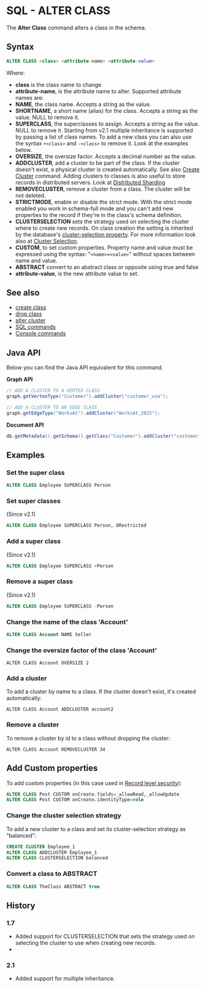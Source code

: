 # SQL - ALTER CLASS

The **Alter Class** command alters a class in the schema.

## Syntax

```sql
ALTER CLASS <class> <attribute-name> <attribute-value>
```

Where:
- **class** is the class name to change
- **attribute-name**, is the attribute name to alter. Supported attribute names are:
 - **NAME**, the class name. Accepts a string as the value.
 - **SHORTNAME**, a short name (alias) for the class. Accepts a string as the value. NULL to remove it.
 - **SUPERCLASS**, the superclasses to assign. Accepts a string as the value. NULL to remove it. Starting from v2.1 multiple inheritance is supported by passing a list of class names. To add a new class you can also use the syntax `+<class>` and `-<class>` to remove it. Look at the examples below.
 - **OVERSIZE**, the oversize factor. Accepts a decimal number as the value.
 - **ADDCLUSTER**, add a cluster to be part of the class. If the cluster doesn't exist, a physical cluster is created automatically. See also [Create Cluster](SQL-Create-Cluster.md) command. Adding clusters to classes is also useful to store records in distributed servers. Look at [Distributed Sharding](Distributed-Sharding.md)
 - **REMOVECLUSTER**, remove a cluster from a class. The cluster will be not deleted.
 - **STRICTMODE**, enable or disable the strict mode. With the strict mode enabled you work in schema-full mode and you can't add new properties to the record if they're in the class's schema definition.
 - **CLUSTERSELECTION** sets the strategy used on selecting the cluster where to create new records. On class creation the setting is inherited by the database's [cluster-selection property](SQL-Alter-Database.md). For more information look also at [Cluster Selection](Cluster-Selection.md).
 - **CUSTOM**, to set custom properties. Property name and value must be expressed using the syntax: "<code>&lt;name&gt;=&lt;value&gt;</code>" without spaces between name and value.
 -  **ABSTRACT** convert to an abstract class or opposite using true and false
- **attribute-value**, is the new attribute value to set.

## See also
- [create class](SQL-Create-Class.md)
- [drop class](SQL-Drop-Class.md)
- [alter cluster](SQL-Alter-Cluster.md)
- [SQL commands](SQL.md)
- [Console commands](Console-Commands.md)

## Java API

Below you can find the Java API equivalent for this command.

**Graph API**

```java
// ADD A CLUSTER TO A VERTEX CLASS
graph.getVertexType("Customer").addCluster("customer_usa");

// ADD A CLUSTER TO AN EDGE CLASS
graph.getEdgeType("WorksAt").addCluster("WorksAt_2015");
```

**Document API**
```java
db.getMetadata().getSchema().getClass("Customer").addCluster("customer_usa");
```

## Examples

### Set the super class

```sql
ALTER CLASS Employee SUPERCLASS Person
```

### Set super classes
(Since v2.1)

```sql
ALTER CLASS Employee SUPERCLASS Person, ORestricted
```

### Add a super class
(Since v2.1)

```sql
ALTER CLASS Employee SUPERCLASS +Person
```

### Remove a super class
(Since v2.1)

```sql
ALTER CLASS Employee SUPERCLASS -Person
```

### Change the name of the class 'Account'

```sql
ALTER CLASS Account NAME Seller
```

### Change the oversize factor of the class 'Account'

```
ALTER CLASS Account OVERSIZE 2
```

### Add a cluster

To add a cluster by name to a class. If the cluster doesn't exist, it's created automatically:
```
ALTER CLASS Account ADDCLUSTER account2
```

### Remove a cluster

To remove a cluster by id to a class without dropping the cluster:
```
ALTER CLASS Account REMOVECLUSTER 34
```

## Add Custom properties

To add custom properties (in this case used in [Record level security](Security.md#record_level_security)):
```sql
ALTER CLASS Post CUSTOM onCreate.fields=_allowRead,_allowUpdate
ALTER CLASS Post CUSTOM onCreate.identityType=role
```

### Change the cluster selection strategy

To add a new cluster to a class and set its cluster-selection strategy as "balanced":

```sql
CREATE CLUSTER Employee_1
ALTER CLASS ADDCLUSTER Employee_1
ALTER CLASS CLUSTERSELECTION balanced
```

### Convert a class to ABSTRACT

```sql
ALTER CLASS TheClass ABSTRACT true
```

## History
### 1.7
- Added support for CLUSTERSELECTION that sets the strategy used on selecting the cluster to use when creating new records.
- 
### 2.1
- Added support for multiple inheritance.
